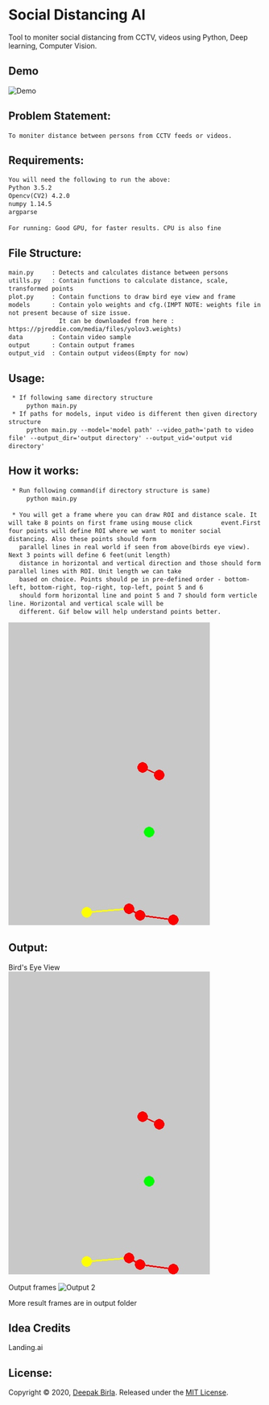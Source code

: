 # Social Distancing AI
Tool to moniter social distancing from CCTV, videos using Python, Deep learning, Computer Vision.

## Demo
![Demo](./demo/social_distancing.gif)

## Problem Statement:
    To moniter distance between persons from CCTV feeds or videos.
     
## Requirements:

    You will need the following to run the above:
    Python 3.5.2
    Opencv(CV2) 4.2.0
    numpy 1.14.5
    argparse
    
    For running: Good GPU, for faster results. CPU is also fine
    
## File Structure:

    main.py     : Detects and calculates distance between persons
    utills.py   : Contain functions to calculate distance, scale, transformed points
    plot.py     : Contain functions to draw bird eye view and frame
    models      : Contain yolo weights and cfg.(IMPT NOTE: weights file in not present because of size issue. 
                  It can be downloaded from here : https://pjreddie.com/media/files/yolov3.weights)
    data        : Contain video sample
    output      : Contain output frames
    output_vid  : Contain output videos(Empty for now)
      
## Usage:
        
     * If following same directory structure   
         python main.py
     * If paths for models, input video is different then given directory structure
         python main.py --model='model path' --video_path='path to video file' --output_dir='output directory' --output_vid='output vid directory'
         
## How it works:

     * Run following command(if directory structure is same) 
         python main.py
         
     * You will get a frame where you can draw ROI and distance scale. It will take 8 points on first frame using mouse click        event.First four points will define ROI where we want to moniter social distancing. Also these points should form 
       parallel lines in real world if seen from above(birds eye view). Next 3 points will define 6 feet(unit length) 
       distance in horizontal and vertical direction and those should form parallel lines with ROI. Unit length we can take 
       based on choice. Points should pe in pre-defined order - bottom-left, bottom-right, top-right, top-left, point 5 and 6 
       should form horizontal line and point 5 and 7 should form verticle line. Horizontal and vertical scale will be 
       different. Gif below will help understand points better.
             
![Bird Eye View](./demo/bird_eye_view.gif)
       
## Output:

Bird's Eye View       
![Bird Eye View](./demo/bird_eye_view.gif) 

Output frames
![Output 2](./demo/social_distancing.gif)
    
More result frames are in output folder

## Idea Credits

Landing.ai

## License:

Copyright © 2020, [Deepak Birla](https://github.com/deepak112). Released under the [MIT License](https://github.com/deepak112/Social-Distancing-AI/blob/master/LICENSE).



